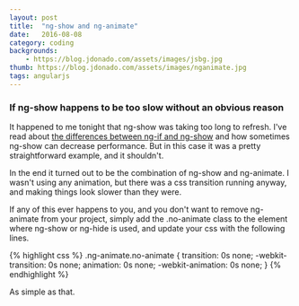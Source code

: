```yaml
---
layout: post
title:  "ng-show and ng-animate"
date:   2016-08-08 
category: coding
backgrounds:
    - https://blog.jdonado.com/assets/images/jsbg.jpg
thumb: https://blog.jdonado.com/assets/images/nganimate.jpg
tags: angularjs
---
```


### If ng-show happens to be too slow without an obvious reason

It happened to me tonight that ng-show was taking too long to refresh. I've read about [the differences between ng-if and ng-show](http://stackoverflow.com/questions/19177732/what-is-the-difference-between-ng-if-and-ng-show-ng-hide) and how sometimes ng-show can decrease performance. But in this case it was a pretty straightforward example, and it shouldn't.

In the end it turned out to be the combination of ng-show and ng-animate. I wasn't using any animation, but there was a css transition running anyway, and making things look slower than they were.

If any of this ever happens to you, and you don't want to remove ng-animate from your project, simply add the .no-animate class to the element where ng-show or ng-hide is used, and update your css with the following lines.

        
{% highlight css %}
.ng-animate.no-animate {
  transition: 0s none;
  -webkit-transition: 0s none;
  animation: 0s none;
  -webkit-animation: 0s none;
}
{% endhighlight %}
        
    
As simple as that.

